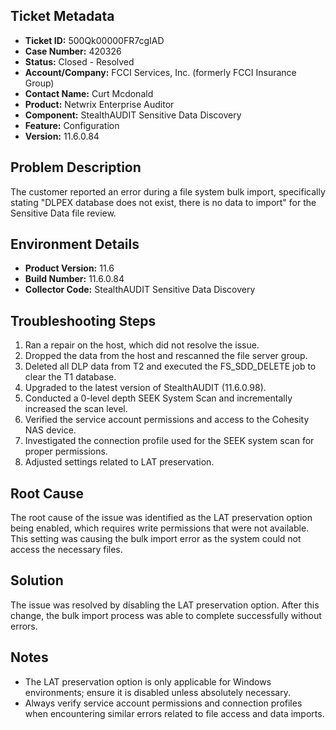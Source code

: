 ## Ticket Metadata
- **Ticket ID:** 500Qk00000FR7cgIAD
- **Case Number:** 420326
- **Status:** Closed - Resolved
- **Account/Company:** FCCI Services, Inc. (formerly FCCI Insurance Group)
- **Contact Name:** Curt Mcdonald
- **Product:** Netwrix Enterprise Auditor
- **Component:** StealthAUDIT Sensitive Data Discovery
- **Feature:** Configuration
- **Version:** 11.6.0.84

## Problem Description
The customer reported an error during a file system bulk import, specifically stating "DLPEX database does not exist, there is no data to import" for the Sensitive Data file review.

## Environment Details
- **Product Version:** 11.6
- **Build Number:** 11.6.0.84
- **Collector Code:** StealthAUDIT Sensitive Data Discovery

## Troubleshooting Steps
1. Ran a repair on the host, which did not resolve the issue.
2. Dropped the data from the host and rescanned the file server group.
3. Deleted all DLP data from T2 and executed the FS_SDD_DELETE job to clear the T1 database.
4. Upgraded to the latest version of StealthAUDIT (11.6.0.98).
5. Conducted a 0-level depth SEEK System Scan and incrementally increased the scan level.
6. Verified the service account permissions and access to the Cohesity NAS device.
7. Investigated the connection profile used for the SEEK system scan for proper permissions.
8. Adjusted settings related to LAT preservation.

## Root Cause
The root cause of the issue was identified as the LAT preservation option being enabled, which requires write permissions that were not available. This setting was causing the bulk import error as the system could not access the necessary files.

## Solution
The issue was resolved by disabling the LAT preservation option. After this change, the bulk import process was able to complete successfully without errors.

## Notes
- The LAT preservation option is only applicable for Windows environments; ensure it is disabled unless absolutely necessary.
- Always verify service account permissions and connection profiles when encountering similar errors related to file access and data imports.